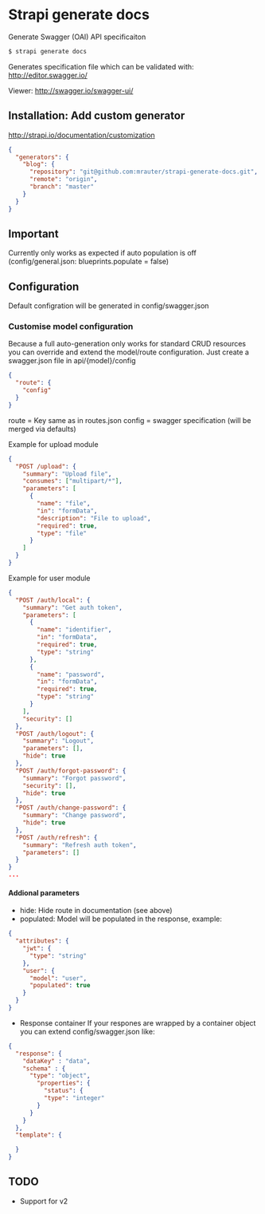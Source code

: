 # Strapi generate docs

Generate Swagger (OAI) API specificaiton

```bash
$ strapi generate docs
```

Generates specification file which can be validated with: http://editor.swagger.io/

Viewer: http://swagger.io/swagger-ui/

## Installation: Add custom generator
http://strapi.io/documentation/customization
```json
{
  "generators": {
    "blog": {
      "repository": "git@github.com:mrauter/strapi-generate-docs.git",
      "remote": "origin",
      "branch": "master"
    }
  }
}
```

## Important
Currently only works as expected if auto population is off (config/general.json: blueprints.populate = false)

## Configuration
Default configration will be generated in config/swagger.json

### Customise model configuration
Because a full auto-generation only works for standard CRUD resources you can override and extend the model/route configuration. Just create a swagger.json file in api/{model}/config

```json
{
  "route": {
    "config"
  }
}
```

route = Key same as in routes.json
config = swagger specification (will be merged via defaults)

Example for upload module
```json
{
  "POST /upload": {
    "summary": "Upload file",
    "consumes": ["multipart/*"],
    "parameters": [
      {
        "name": "file",
        "in": "formData",
        "description": "File to upload",
        "required": true,
        "type": "file"
      }
    ]
  }
}
```

Example for user module
```json
{
  "POST /auth/local": {
    "summary": "Get auth token",
    "parameters": [
      {
        "name": "identifier",
        "in": "formData",
        "required": true,
        "type": "string"
      },
      {
        "name": "password",
        "in": "formData",
        "required": true,
        "type": "string"
      }
    ],
    "security": []
  },
  "POST /auth/logout": {
    "summary": "Logout",
    "parameters": [],
    "hide": true
  },
  "POST /auth/forgot-password": {
    "summary": "Forgot password",
    "security": [],
    "hide": true
  },
  "POST /auth/change-password": {
    "summary": "Change password",
    "hide": true
  },
  "POST /auth/refresh": {
    "summary": "Refresh auth token",
    "parameters": []
  }
}
...
```

#### Addional parameters
* hide: Hide route in documentation (see above)
* populated: Model will be populated in the response, example:
```json
{
  "attributes": {
    "jwt": {
      "type": "string"
    },
    "user": {
      "model": "user",
      "populated": true
    }
  }
}
```
* Response container
If your respones are wrapped by a container object you can extend config/swagger.json like:
```json
{
  "response": {
    "dataKey" : "data",
    "schema" : {
  	  "type": "object",
  		"properties": {
  		  "status": {
          "type": "integer"
        }
  	  }
    }
  },
  "template": {

  }
}
```

## TODO
* Support for v2
